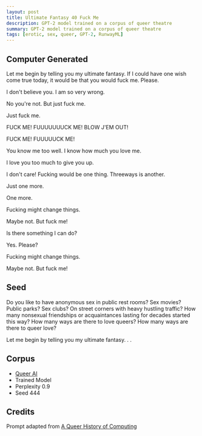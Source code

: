```yaml
---
layout: post
title: Ultimate Fantasy 40 Fuck Me
description: GPT-2 model trained on a corpus of queer theatre
summary: GPT-2 model trained on a corpus of queer theatre
tags: [erotic, sex, queer, GPT-2, RunwayML]
---
```


## Computer Generated

Let me begin by telling you my ultimate fantasy. If I could have one wish come true today, it would be that you would fuck me. Please.

I don't believe you. I am so very wrong.

No you're not. But just fuck me.

Just fuck me.

FUCK ME! FUUUUUUUCK ME! BLOW J'EM OUT!

FUCK ME! FUUUUUCK ME!

You know me too well. I know how much you love me.

I love you too much to give you up.

I don't care! Fucking would be one thing. Threeways is another.

Just one more.

One more.

Fucking might change things.

Maybe not. But fuck me!

Is there something I can do?

Yes. Please?

Fucking might change things.

Maybe not. But fuck me!

## Seed

Do you like to have anonymous sex in public rest rooms? Sex movies? Public parks? Sex clubs? On street corners with heavy hustling traffic? How many nonsexual friendships or acquaintances lasting for decades started this way? How many ways are there to love queers? How many ways are there to queer love?

Let me begin by telling you my ultimate fantasy. . .

## Corpus

- [Queer AI](/queerai)
- Trained Model
- Perplexity 0.9
- Seed 444

## Credits

Prompt adapted from [A Queer History of Computing](https://rhizome.org/editorial/2013/feb/19/queer-computing-1/)
